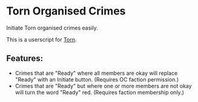 Torn Organised Crimes
=====================
Initiate Torn organised crimes easily.

This is a userscript for [Torn](http://www.torn.com/1863650).

Features:
---------
* Crimes that are "Ready" where all members are okay will replace "Ready" with an Initiate button. (Requires OC faction permission.)
* Crimes that are "Ready" but where one or more members are not okay will turn the word "Ready" red. (Requires faction membership only.)
